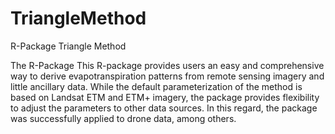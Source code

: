# TriangleMethod
R-Package Triangle Method


The R-Package
This R-package provides users an easy and comprehensive way to derive evapotranspiration patterns from remote sensing imagery and little ancillary data. While the default parameterization of the method is based on Landsat ETM and ETM+ imagery, the package provides flexibility to adjust the parameters to other data sources. In this regard, the package was successfully applied to drone data, among others.


